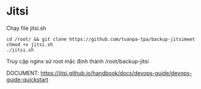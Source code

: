 # Jitsi

Chạy file jitsi.sh

    cd /root/ && git clone https://github.com/tuanpa-tpa/backup-jitsimeet
    chmod +x jitsi.sh
    ./jitsi.sh

Truy cập nginx sử root mặc định thành /root/backup-jitsi

DOCUMENT: https://jitsi.github.io/handbook/docs/devops-guide/devops-guide-quickstart
